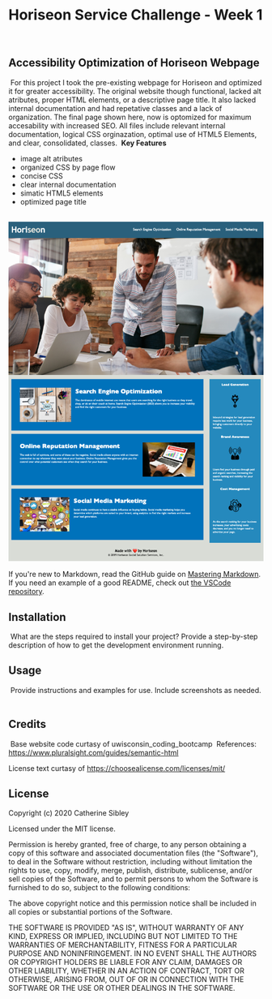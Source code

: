# Horiseon Service Challenge - Week 1
​
## Accessibility Optimization of Horiseon Webpage
​
​For this project I took the pre-existing webpage for Horiseon and optimized it for greater accessibility. The original website though functional, lacked alt atributes, proper HTML elements, or a descriptive page title. It also lacked internal documentation and had repetative classes and a lack of organization. The final page shown here, now is optomized for maximum accesability with increased SEO. All files include relevant internal documentation, logical CSS orginazation, optimal use of HTML5 Elements, and clear, consolidated, classes.
​
​**Key Features**
​
* image alt atributes
* organized CSS by page flow
* concise CSS
* clear internal documentation
* simatic HTML5 elements
* optimized page title


​
![Horiseon Services Page](assets/images/HoriseonServicesMockup.png)

If you're new to Markdown, read the GitHub guide on [Mastering Markdown](https://guides.github.com/features/mastering-markdown/).
​
If you need an example of a good README, check out [the VSCode repository](https://github.com/microsoft/vscode).
​
​
## Installation
​
What are the steps required to install your project? Provide a step-by-step description of how to get the development environment running.
​
​
## Usage 
​
Provide instructions and examples for use. Include screenshots as needed. 
​
​
## Credits
​
Base website code curtasy of uwisconsin_coding_bootcamp
​
​References: 
​https://www.pluralsight.com/guides/semantic-html

​License text curtasy of https://choosealicense.com/licenses/mit/
​
​
## License

Copyright (c) 2020 Catherine Sibley

Licensed under the MIT license.

Permission is hereby granted, free of charge, to any person obtaining a copy of this software and associated documentation files (the "Software"), to deal in the Software without restriction, including without limitation the rights to use, copy, modify, merge, publish, distribute, sublicense, and/or sell copies of the Software, and to permit persons to whom the Software is furnished to do so, subject to the following conditions:

The above copyright notice and this permission notice shall be included in all copies or substantial portions of the Software.

THE SOFTWARE IS PROVIDED "AS IS", WITHOUT WARRANTY OF ANY KIND, EXPRESS OR IMPLIED, INCLUDING BUT NOT LIMITED TO THE WARRANTIES OF MERCHANTABILITY,
FITNESS FOR A PARTICULAR PURPOSE AND NONINFRINGEMENT. IN NO EVENT SHALL THE
AUTHORS OR COPYRIGHT HOLDERS BE LIABLE FOR ANY CLAIM, DAMAGES OR OTHER
LIABILITY, WHETHER IN AN ACTION OF CONTRACT, TORT OR OTHERWISE, ARISING FROM, OUT OF OR IN CONNECTION WITH THE SOFTWARE OR THE USE OR OTHER DEALINGS IN THE SOFTWARE.

